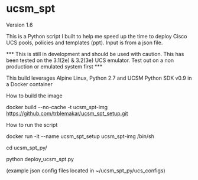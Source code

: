 # ucsm_spt
Version 1.6

This is a Python script I built to help me speed up the time to deploy Cisco UCS pools, policies and templates (ppt).  Input is from a json file.

*** This is still in development and should be used with caution. This has been tested on the 3.1(2e) & 3.2(3e) UCS emulator. Test out on a non production or emulated system first ***

This build leverages Alpine Linux, Python 2.7 and UCSM Python SDK v0.9 in a Docker container

How to build the image

docker build --no-cache -t ucsm_spt-img https://github.com/trblemakar/ucsm_spt_setup.git

How to run the script

docker run -it --name ucsm_spt_setup ucsm_spt-img /bin/sh

cd ucsm_spt_py/

python deploy_ucsm_spt.py

(example json config files located in ~/ucsm_spt_py/ucs_configs)
